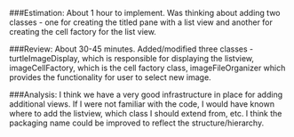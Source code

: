 ###Estimation:
About 1 hour to implement. Was thinking about adding two classes - one for creating the titled pane with a list view and another for creating the cell factory for the list view.

###Review:
About 30-45 minutes. Added/modified three classes - turtleImageDisplay, which is responsible for displaying the listview, imageCellFactory, which is the cell factory class, imageFileOrganizer which provides the functionality for user to select new image. 

###Analysis:
I think we have a very good infrastructure in place for adding additional views. If I were not familiar with the code, I would have known where to add the listview, which class I should extend from, etc. I think the packaging name could be improved to reflect the structure/hierarchy.
